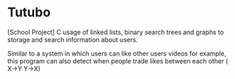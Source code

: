 # Tutubo
[School Project] C usage of linked lists, binary search trees and graphs to storage and search information about users.

Similar to a system in which users can like other users videos for example, this program can also detect when people trade likes between each other ( X->Y Y->X)
